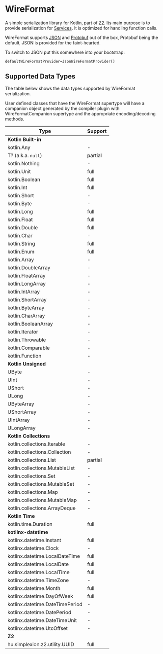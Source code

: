 # WireFormat

A simple serialization library for Kotlin, part of [Z2](../../README.md). Its main purpose is to
provide serialization for [Services](../services/README.md). It is optimized for handling function calls.

WireFormat supports [JSON](https://json.org) and [Protobuf](https://protobuf.dev) out of the box, Protobuf being the
default, JSON is provided for the faint-hearted.

To switch to JSON put this somewhere into your bootstrap:

```properties
defaultWireFormatProvider=JsonWireFormatProvider()
```

## Supported Data Types

The table below shows the data types supported by WireFormat serialization.

User defined classes that have the WireFormat supertype will have a companion object
generated by the compiler plugin with WireFormatCompanion supertype and the appropriate
encoding/decoding methods.

| Type                             | Support |
|----------------------------------|---------|
| **Kotlin Built-in**              |         |
| kotlin.Any                       | -       |
| T? (a.k.a. `null`)               | partial |
| kotlin.Nothing                   | -       |
| kotlin.Unit                      | full    | 
| kotlin.Boolean                   | full    |
| kotlin.Int                       | full    |
| kotlin.Short                     | -       |
| kotlin.Byte                      | -       |
| kotlin.Long                      | full    |
| kotlin.Float                     | full    |
| kotlin.Double                    | full    |
| kotlin.Char                      | -       |
| kotlin.String                    | full    | 
| kotlin.Enum<T>                   | full    |
| kotlin.Array<T>                  | -       |
| kotlin.DoubleArray               | -       |
| kotlin.FloatArray                | -       |
| kotlin.LongArray                 | -       |
| kotlin.IntArray                  | -       |
| kotlin.ShortArray                | -       |
| kotlin.ByteArray                 | -       |
| kotlin.CharArray                 | -       |
| kotlin.BooleanArray              | -       |
| kotlin.Iterator                  | -       |
| kotlin.Throwable                 | -       |
| kotlin.Comparable                | -       |
| kotlin.Function                  | -       |
| **Kotlin Unsigned**              |         | 
| UByte                            | -       |
| UInt                             | -       |
| UShort                           | -       |
| ULong                            | -       |
| UByteArray                       | -       | 
| UShortArray                      | -       |
| UIntArray                        | -       |
| ULongArray                       | -       |
| **Kotlin Collections**           |         |
| kotlin.collections.Iterable      | -       |
| kotlin.collections.Collection    | -       |
| kotlin.collections.List          | partial |
| kotlin.collections.MutableList   | -       |
| kotlin.collections.Set           | -       |
| kotlin.collections.MutableSet    | -       |
| kotlin.collections.Map           | -       |
| kotlin.collections.MutableMap    | -       |
| kotlin.collections.ArrayDeque    | -       | 
| **Kotlin Time**                  |         |
| kotlin.time.Duration             | full    |
| **kotlinx-datetime**             |         |
| kotlinx.datetime.Instant         | full    |
| kotlinx.datetime.Clock           | -       |
| kotlinx.datetime.LocalDateTime   | full    |
| kotlinx.datetime.LocalDate       | full    |
| kotlinx.datetime.LocalTime       | full    |
| kotlinx.datetime.TimeZone        | -       |
| kotlinx.datetime.Month           | full    |
| kotlinx.datetime.DayOfWeek       | full    |
| kotlinx.datetime.DateTimePeriod  | -       |
| kotlinx.datetime.DatePeriod      | -       |
| kotlinx.datetime.DateTimeUnit    | -       |
| kotlinx.datetime.UtcOffset       | -       |
| **Z2**                           |         |
| hu.simplexion.z2.utility.UUID<T> | full    |